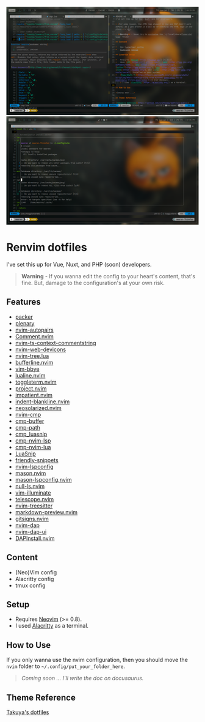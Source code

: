 ![Screenshot](./images/image1.png)
![Screenshot](./images/image2.png)

# Renvim dotfiles

I've set this up for Vue, Nuxt, and PHP (soon) developers.

> **Warning** - If you wanna edit the config to your heart's content, that's fine. But, damage to the configuration's at your own risk.

## Features

*   [packer](https://github.com/wbthomason/packer.nvim)
*   [plenary](https://github.com/nvim-lua/plenary.nvim)
*   [nvim-autopairs](https://github.com/windwp/nvim-autopairs)
*   [Comment.nvim](https://github.com/numToStr/Comment.nvim)
*   [nvim-ts-context-commentstring](https://github.com/JoosepAlviste/nvim-ts-context-commentstring)
*   [nvim-web-devicons](https://github.com/kyazdani42/nvim-web-devicons)
*   [nvim-tree.lua](https://github.com/kyazdani42/nvim-tree.lua)
*   [bufferline.nvim](https://github.com/akinsho/bufferline.nvim)
*   [vim-bbye](https://github.com/moll/vim-bbye)
*   [lualine.nvim](https://github.com/nvim-lualine/lualine.nvim)
*   [toggleterm.nvim](https://github.com/akinsho/toggleterm.nvim)
*   [project.nvim](https://github.com/ahmedkhalf/project.nvim)
*   [impatient.nvim](https://github.com/lewis6991/impatient.nvim)
*   [indent-blankline.nvim](https://github.com/lukas-reineke/indent-blankline.nvim)
*   [neosolarized.nvim](https://github.com/svrana/neosolarized.nvim)
*   [nvim-cmp](https://github.com/hrsh7th/nvim-cmp)
*   [cmp-buffer](https://github.com/hrsh7th/cmp-buffer)
*   [cmp-path](https://github.com/hrsh7th/cmp-path)
*   [cmp\_luasnip](https://github.com/saadparwaiz1/cmp_luasnip)
*   [cmp-nvim-lsp](https://github.com/hrsh7th/cmp-nvim-lsp)
*   [cmp-nvim-lua](https://github.com/hrsh7th/cmp-nvim-lua)
*   [LuaSnip](https://github.com/L3MON4D3/LuaSnip)
*   [friendly-snippets](https://github.com/rafamadriz/friendly-snippets)
*   [nvim-lspconfig](https://github.com/neovim/nvim-lspconfig)
*   [mason.nvim](https://github.com/williamboman/mason.nvim)
*   [mason-lspconfig.nvim](https://github.com/williamboman/mason-lspconfig.nvim)
*   [null-ls.nvim](https://github.com/jose-elias-alvarez/null-ls.nvim)
*   [vim-illuminate](https://github.com/RRethy/vim-illuminate)
*   [telescope.nvim](https://github.com/nvim-telescope/telescope.nvim)
*   [nvim-treesitter](https://github.com/nvim-treesitter/nvim-treesitter)
*   [markdown-preview.nvim](https://github.com/iamcco/markdown-preview.nvim)
*   [gitsigns.nvim](https://github.com/lewis6991/gitsigns.nvim)
*   [nvim-dap](https://github.com/mfussenegger/nvim-dap)
*   [nvim-dap-ui](https://github.com/rcarriga/nvim-dap-ui)
*   [DAPInstall.nvim](https://github.com/ravenxrz/DAPInstall.nvim)

## Content

*   (Neo)Vim config
*   Alacritty config
*   tmux config

## Setup

*   Requires [Neovim](https://neovim.io/) (>= 0.8).
*   I used [Alacritty](https://alacritty.org/) as a terminal.

## How to Use

If you only wanna use the nvim configuration, then you should move the `nvim` folder to `~/.config/put_your_folder_here`.

> *Coming soon ...*
> *I'll write the doc on docusaurus.*

## Theme Reference

[Takuya's dotfiles](https://github.com/craftzdog/dotfiles-public)
